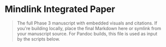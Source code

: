 # Mindlink Integrated Paper

> The full Phase 3 manuscript with embedded visuals and citations.
> If you're building locally, place the final Markdown here or symlink from your manuscript source.
> For Pandoc builds, this file is used as input by the scripts below.